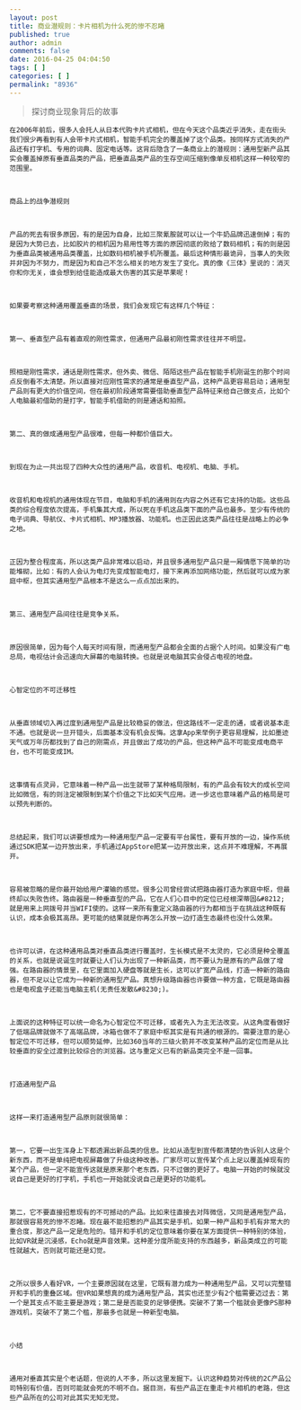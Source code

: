 ```yaml
---
layout: post
title: 商业潜规则：卡片相机为什么死的惨不忍睹
published: true
author: admin
comments: false
date: 2016-04-25 04:04:50
tags: [ ]
categories: [ ]
permalink: "8936"
---
```

> 探讨商业现象背后的故事


  
    
  
  
  
  
  
  
    在2006年前后，很多人会托人从日本代购卡片式相机，但在今天这个品类近乎消失，走在街头我们很少再看到有人会带卡片式相机，智能手机完全的覆盖掉了这个品类。按同样方式消失的产品还有打字机、专用的词典、固定电话等。这背后隐含了一条商业上的潜规则：通用型新产品其实会覆盖掉原有垂直品类的产品，把垂直品类产品的生存空间压缩到像单反相机这样一种较窄的范围里。
  
  
  
    商品上的战争潜规则
  
  
  
    产品的死去有很多原因，有的是因为自身，比如三聚氰胺就可以让一个牛奶品牌迅速倒掉；有的是因为大势已去，比如胶片的相机因为易用性等方面的原因彻底的败给了数码相机；有的则是因为垂直品类被通用品类覆盖，比如数码相机被手机所覆盖。最后这种情形最诡异，当事人的失败并非因为不努力，而是因为和自己不怎么相关的地方发生了变化。真的像《三体》里说的：消灭你和你无关，谁会想到给佳能造成最大伤害的其实是苹果呢！
  
  
  
    如果要考察这种通用覆盖垂直的场景，我们会发现它有这样几个特征：
  
  
  
    第一、垂直型产品有着直观的刚性需求，但通用产品最初刚性需求往往并不明显。
  
  
  
    照相是刚性需求，通话是刚性需求，但外卖、微信、陌陌这些产品在智能手机刚诞生的那个时间点反倒看不太清楚。所以直接对应刚性需求的通常是垂直型产品，这种产品更容易启动；通用型产品则有更大的价值空间，但在最初阶段通常需要借助垂直型产品特征来给自己做支点，比如个人电脑最初借助的是打字，智能手机借助的则是通话和拍照。
  
  
  
    第二、真的做成通用型产品很难，但每一种都价值巨大。
  
  
  
    到现在为止一共出现了四种大众性的通用产品，收音机、电视机、电脑、手机。
  
  
  
    收音机和电视机的通用体现在节目，电脑和手机的通用则在内容之外还有它支持的功能。这些品类的综合程度依次提高，手机集其大成，所以死在手机这品类下面的产品也最多。至少有传统的电子词典、导航仪、卡片式相机、MP3播放器、功能机。也正因此这类产品往往是战略上的必争之地。
  
  
  
    正因为整合程度高，所以这类产品非常难以启动，并且很多通用型产品只是一厢情愿下简单的功能堆砌，比如：有的人会认为电灯先变成智能电灯，接下来再添加网络功能，然后就可以成为家庭中枢，但其实通用型产品根本不是这么一点点加出来的。
  
  
  
    第三、通用型产品间往往是竞争关系。
  
  
  
    原因很简单，因为每个人每天时间有限，而通用型产品都会全面的占据个人时间。如果没有广电总局，电视估计会迅速向大屏幕的电脑转换。也就是说电脑其实会侵占电视的地盘。
  
  
  
    心智定位的不可迁移性
  
  
  
    从垂直领域切入再过度到通用型产品是比较稳妥的做法，但这路线不一定走的通，或者说基本走不通。也就是说一旦开错头，后面基本没有机会反悔。这拿App来举例子更容易理解，比如墨迹天气或万年历都找到了自己的刚需点，并且做出了成功的产品，但这种产品不可能变成电商平台，也不可能变成IM。
  
  
  
    这事情有点灵异，它意味着一种产品一出生就带了某种格局限制，有的产品会有较大的成长空间比如微信，有的则注定被限制到某个价值之下比如天气应用。进一步这也意味着产品的格局是可以预先判断的。
  
  
  
    总结起来，我们可以讲要想成为一种通用型产品一定要有平台属性，要有开放的一边，操作系统通过SDK把某一边开放出来，手机通过AppStore把某一边开放出来，这点并不难理解，不再展开。
  
  
  
    容易被忽略的是你最开始给用户灌输的感觉。很多公司曾经尝试把路由器打造为家庭中枢，但最终却以失败告终。路由器是一种垂直型的产品，它在人们心目中的定位已经根深蒂固&#8212; 就是用来上网拨号并当WIFI使的。这样一来所有重定义路由器的行为都相当于在挑战这种既有认识，成本会极其高昂。更可能的结果就是你再怎么开放一边打造生态最终也没什么效果。
  
  
  
    也许可以讲，在这种通用品类对垂直品类进行覆盖时，生长模式是不太灵的，它必须是种全覆盖的关系，也就是说诞生时就要让人们认为出现了一种新品类，而不要认为是原有的产品做了增强。在路由器的情景里，在它里面加入硬盘等就是生长，这可以扩宽产品线，打造一种新的路由器，但不足以让它成为一种新的通用型产品。真想升级路由器也许要做一种方盒，它既是路由器也是电视盒子还能当电脑主机(无责任发散&#8230;)。
  
  
  
    上面说的这种特征可以统一命名为心智定位不可迁移，或者先入为主无法改变。从这角度看做好了低端品牌就做不了高端品牌，冰箱也做不了家庭中枢其实是有共通的根源的。需要注意的是心智定位不可迁移，但可以顺势延伸，比如360当年的三级火箭并不改变某种产品的定位而是从比较垂直的安全过渡到比较综合的浏览器。这与重定义已有的新品类完全不是一回事。
  
  
  
    打造通用型产品
  
  
  
    这样一来打造通用型产品原则就很简单：
  
  
  
    第一，它要一出生浑身上下都透漏出新品类的信息。比如从造型到宣传都清楚的告诉别人这是个新东西，而不是单纯把电视屏幕做了升级这种改善。厂家尽可以宣传某个点上足以覆盖掉现有的某个产品，但一定不能宣传这就是原来那个老东西，只不过做的更好了。电脑一开始的时候就没说自己是更好的打字机，手机也一开始就没说自己是更好的功能机。
  
  
  
    第二，它不要直接招惹现有的不可撼动的产品。比如来往直接去对阵微信，又同是通用型产品，那就很容易死的惨不忍睹。现在最不能招惹的产品其实是手机，如果一种产品和手机有非常大的重合度，那这产品一定是危险的。错开和手机的定位意味着你要在某方面提供一种特别的体验，比如VR就是沉浸感，Echo就是声音效果。这种差分度所能支持的东西越多，新品类成立的可能性就越大，否则就可能还是幻觉。
  
  
  
    之所以很多人看好VR，一个主要原因就在这里，它既有潜力成为一种通用型产品，又可以完整错开和手机的重叠区域。但VR如果想真的成为通用型产品，其实也还至少有2个槛需要迈过去：第一个是其支点不能主要是游戏；第二是是否能变的足够便携。突破不了第一个槛就会更像PS那种游戏机，突破不了第二个槛，那最多也就是一种新型电脑。
  
  
  
    小结
  
  
  
    通用对垂直其实是个老话题，但说的人不多，所以这里发掘下。认识这种趋势对传统的2C产品公司特别有价值，否则可能就会死的不明不白。据目测，有些产品正在重走卡片相机的老路，但这些产品所在的公司对此其实无知无觉。
  
